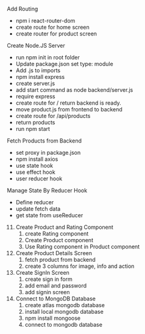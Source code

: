 Add Routing

- npm i react-router-dom
- create route for home screen
- create router for product screen

Create Node.JS Server

- run npm init in root folder
- Update package.json set type: module
- Add .js to imports
- npm install express
- create server.js
- add start command as node backend/server.js
- require express
- create route for / return backend is ready.
- move product.js from frontend to backend
- create route for /api/products
- return products
- run npm start

Fetch Products from Backend

- set proxy in package.json
- npm install axios
- use state hook
- use effect hook
- user reducer hook

Manage State By Reducer Hook

- Define reducer
- update fetch data
- get state from useReducer

11. Create Product and Rating Component
    1. create Rating component
    2. Create Product component
    3. Use Rating component in Product component
12. Create Product Details Screen
    1. fetch product from backend
    2. create 3 columns for image, info and action
13. Create SignIn Screen
    1. create sign in form
    2. add email and password
    3. add signin screen
14. Connect to MongoDB Database
    1. create atlas mongodb database
    2. install local mongodb database
    3. npm install mongoose
    4. connect to mongodb database

